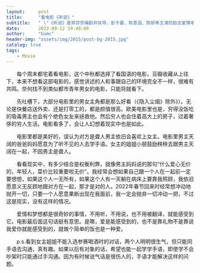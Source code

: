 ```yaml
---
layout:     post
title:      "看电影《听说》"
subtitle:   " \"《听说》是郑芬芬编剧并执导，彭于晏、陈意涵、陈妍希主演的励志爱情电影\""
date:       2022-09-12 19:40:00
author:     "Gumc"
header-img: "assets/img/2015/post-bg-2015.jpg"
catalog: true
tags:
    - Movie
---
```

&emsp;&emsp;每个周末都宅着看电影，这个中秋都选择了看国语的电影，豆瓣收藏从上往下，本来不想看这部电影的，感觉讲述的人和事跟自己的环境完全不一样，很难有共鸣。奈何找不到类似都市青年男女的电影，只能将就看下。

&emsp;&emsp;先吐槽下，大部分电影里的男女主角都是那么好看（《隐入尘烟》除外》）。无论是快餐店送外卖、还是打零工的，都是颜值很高。欧美电影里也是，穷得没饭吃的吸毒男主也会有个绝色女友来拯救他。然后穷人也会住着高大上的房子，过着奢侈的穷人生活。电影看多了，会让人幻想着现实中也是如此。

&emsp;&emsp;电影里都是美好的，误认为对方是聋人男主依旧会喜欢上女主。电影里男主天阔的爸爸妈妈愿意为了听不见的人去学手语。女主的姐姐小朋鼓励秧秧去跟男主天阔在一起，不因男主是聋人。

&emsp;&emsp;看看现实中，有多少结合是权衡利弊，就像男主妈妈说的那句“什么爱心无价的，年轻人，菜价比较重要啦无价”。我经常会想如果自己跟一个人在一起前一定要想想，如果这个人一无所有，如果这个人有一天躺在病床上要靠我照顾，我依旧愿意义无反顾地跟对方在一起，那才是对的人。2022年春节回来时经常想冲动地抛开一切，只要一个人愿意果断出现在我面前，我一定会抛弃一切冲动一把，不过这是现实，没有这样的情况。

&emsp;&emsp;爱情和梦想都是很奇妙的事情，不用听，不用说，也不用被翻译，就能感受到它。电影最后面这句话挺有意思。是哪，爱是能感受到的，也不是靠礼物不是靠说我爱你就能感受到的，就做个简单的饭也是一种爱。

&emsp;&emsp;p.s.看到女主姐姐不能入选参赛喝酒时的对话，两个人明明很生气，但只能同手语去沟通，真有趣。如果以后有对象的话，希望也能一起学学手语，即使学不会吵架时只能通过手沟通。因为有时候说气话是很伤人的，手语才能解决这样的问题。
